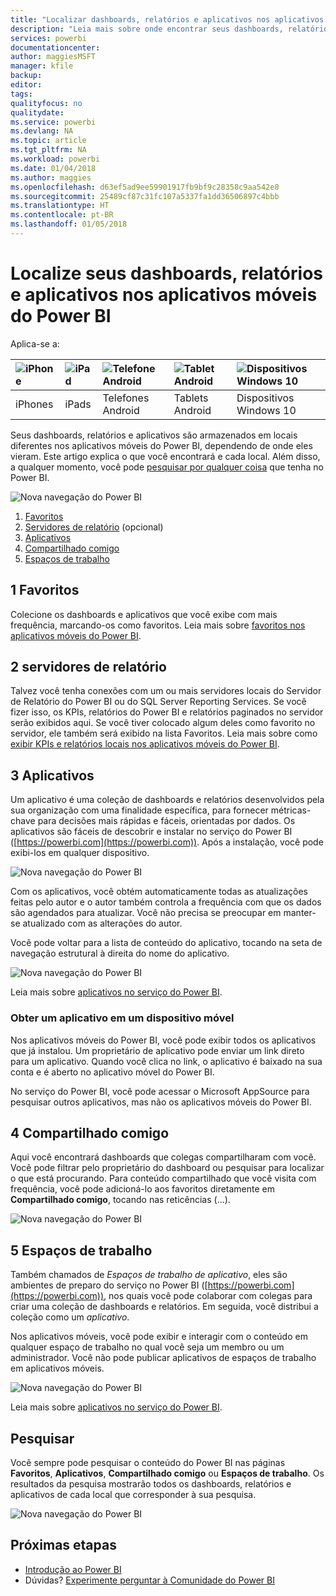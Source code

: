 ```yaml
---
title: "Localizar dashboards, relatórios e aplicativos nos aplicativos móveis do Power BI"
description: "Leia mais sobre onde encontrar seus dashboards, relatórios e aplicativos nos aplicativos móveis do Power BI, dependendo de sua origem."
services: powerbi
documentationcenter: 
author: maggiesMSFT
manager: kfile
backup: 
editor: 
tags: 
qualityfocus: no
qualitydate: 
ms.service: powerbi
ms.devlang: NA
ms.topic: article
ms.tgt_pltfrm: NA
ms.workload: powerbi
ms.date: 01/04/2018
ms.author: maggies
ms.openlocfilehash: d63ef5ad9ee59901917fb9bf9c28358c9aa542e8
ms.sourcegitcommit: 25489cf87c31fc107a5337fa1dd36506897c4bbb
ms.translationtype: HT
ms.contentlocale: pt-BR
ms.lasthandoff: 01/05/2018
---
```

# <a name="find-your-dashboards-reports-and-apps-in-the-power-bi-mobile-apps"></a>Localize seus dashboards, relatórios e aplicativos nos aplicativos móveis do Power BI
Aplica-se a:

| ![iPhone](media/mobile-apps-find-content-mobile-devices/iphone-logo-50-px.png) | ![iPad](media/mobile-apps-find-content-mobile-devices/ipad-logo-50-px.png) | ![Telefone Android](media/mobile-apps-find-content-mobile-devices/android-phone-logo-50-px.png) | ![Tablet Android](media/mobile-apps-find-content-mobile-devices/android-tablet-logo-50-px.png) | ![Dispositivos Windows 10](media/mobile-apps-find-content-mobile-devices/win-10-logo-50-px.png) |
|:--- |:--- |:--- |:--- |:--- |
| iPhones |iPads |Telefones Android |Tablets Android |Dispositivos Windows 10 |

Seus dashboards, relatórios e aplicativos são armazenados em locais diferentes nos aplicativos móveis do Power BI, dependendo de onde eles vieram. Este artigo explica o que você encontrará e cada local. Além disso, a qualquer momento, você pode [pesquisar por qualquer coisa](mobile-apps-find-content-mobile-devices.md#search) que tenha no Power BI. 

![Nova navegação do Power BI](media/mobile-apps-find-content-mobile-devices/power-bi-mobile-find-content.png)

1. [Favoritos](mobile-apps-find-content-mobile-devices.md#1-favorites)
2. [Servidores de relatório](mobile-apps-find-content-mobile-devices.md#2-report-servers) (opcional)
3. [Aplicativos](mobile-apps-find-content-mobile-devices.md#3-apps)
4. [Compartilhado comigo](mobile-apps-find-content-mobile-devices.md#4-shared-with-me)
5. [Espaços de trabalho](mobile-apps-find-content-mobile-devices.md#5-workspaces)

## <a name="1-favorites"></a>1 Favoritos
Colecione os dashboards e aplicativos que você exibe com mais frequência, marcando-os como favoritos. Leia mais sobre [favoritos nos aplicativos móveis do Power BI](mobile-apps-favorites.md).

## <a name="2-report-servers"></a>2 servidores de relatório
Talvez você tenha conexões com um ou mais servidores locais do Servidor de Relatório do Power BI ou do SQL Server Reporting Services. Se você fizer isso, os KPIs, relatórios do Power BI e relatórios paginados no servidor serão exibidos aqui. Se você tiver colocado algum deles como favorito no servidor, ele também será exibido na lista Favoritos. Leia mais sobre como [exibir KPIs e relatórios locais nos aplicativos móveis do Power BI](mobile-app-ssrs-kpis-mobile-on-premises-reports.md).

## <a name="3-apps"></a>3 Aplicativos
Um aplicativo é uma coleção de dashboards e relatórios desenvolvidos pela sua organização com uma finalidade específica, para fornecer métricas-chave para decisões mais rápidas e fáceis, orientadas por dados. Os aplicativos são fáceis de descobrir e instalar no serviço do Power BI ([https://powerbi.com](https://powerbi.com)). Após a instalação, você pode exibi-los em qualquer dispositivo. 

![Nova navegação do Power BI](media/mobile-apps-find-content-mobile-devices/power-bi-apps-mobile-apps.png)

Com os aplicativos, você obtém automaticamente todas as atualizações feitas pelo autor e o autor também controla a frequência com que os dados são agendados para atualizar. Você não precisa se preocupar em manter-se atualizado com as alterações do autor.

Você pode voltar para a lista de conteúdo do aplicativo, tocando na seta de navegação estrutural à direita do nome do aplicativo.

![Nova navegação do Power BI](media/mobile-apps-find-content-mobile-devices/power-bi-it-spend-app-android.png)

Leia mais sobre [aplicativos no serviço do Power BI](service-install-use-apps.md).

### <a name="get-an-app-on-a-mobile-device"></a>Obter um aplicativo em um dispositivo móvel
Nos aplicativos móveis do Power BI, você pode exibir todos os aplicativos que já instalou. Um proprietário de aplicativo pode enviar um link direto para um aplicativo. Quando você clica no link, o aplicativo é baixado na sua conta e é aberto no aplicativo móvel do Power BI. 

No serviço do Power BI, você pode acessar o Microsoft AppSource para pesquisar outros aplicativos, mas não os aplicativos móveis do Power BI. 

## <a name="4-shared-with-me"></a>4 Compartilhado comigo
Aqui você encontrará dashboards que colegas compartilharam com você. Você pode filtrar pelo proprietário do dashboard ou pesquisar para localizar o que está procurando. Para conteúdo compartilhado que você visita com frequência, você pode adicioná-lo aos favoritos diretamente em **Compartilhado comigo**, tocando nas reticências (...).

![Nova navegação do Power BI](media/mobile-apps-find-content-mobile-devices/power-bi-mobile-shared-with-me-fave.png)

## <a name="5-workspaces"></a>5 Espaços de trabalho
Também chamados de *Espaços de trabalho de aplicativo*, eles são ambientes de preparo do serviço no Power BI ([https://powerbi.com](https://powerbi.com)), nos quais você pode colaborar com colegas para criar uma coleção de dashboards e relatórios. Em seguida, você distribui a coleção como um *aplicativo*. 

Nos aplicativos móveis, você pode exibir e interagir com o conteúdo em qualquer espaço de trabalho no qual você seja um membro ou um administrador. Você não pode publicar aplicativos de espaços de trabalho em aplicativos móveis.

![Nova navegação do Power BI](media/mobile-apps-find-content-mobile-devices/power-bi-mobile-workspaces-home-android.png)

Leia mais sobre [aplicativos no serviço do Power BI](service-install-use-apps.md).

## <a name="search"></a>Pesquisar
Você sempre pode pesquisar o conteúdo do Power BI nas páginas **Favoritos**, **Aplicativos**, **Compartilhado comigo** ou **Espaços de trabalho**. Os resultados da pesquisa mostrarão todos os dashboards, relatórios e aplicativos de cada local que corresponder à sua pesquisa. 

![Nova navegação do Power BI](media/mobile-apps-find-content-mobile-devices/power-bi-mobile-search.png)

## <a name="next-steps"></a>Próximas etapas
* [Introdução ao Power BI](service-get-started.md)
* Dúvidas? [Experimente perguntar à Comunidade do Power BI](http://community.powerbi.com/)

